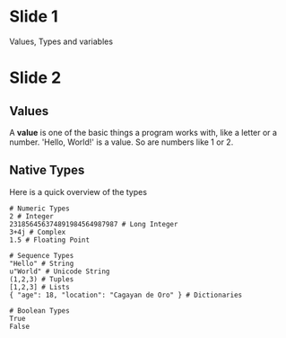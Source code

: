 # Slide 1

Values, Types and variables

# Slide 2

## Values

A **value** is one of the basic things a program works with, like a letter or a number. 'Hello, World!' is a value. So are numbers like 1 or 2.

## Native Types

Here is a quick overview of the types

    # Numeric Types
    2 # Integer
    231856456374891984564987987 # Long Integer
    3+4j # Complex
    1.5 # Floating Point

    # Sequence Types
    "Hello" # String
    u"World" # Unicode String
    (1,2,3) # Tuples
    [1,2,3] # Lists
    { "age": 18, "location": "Cagayan de Oro" } # Dictionaries

    # Boolean Types
    True
    False 

